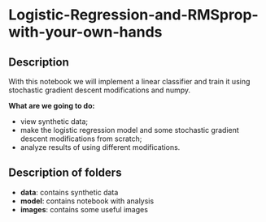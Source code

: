 # Logistic-Regression-and-RMSprop-with-your-own-hands
## Description
With this notebook we will implement a linear classifier and train it using stochastic gradient descent modifications and numpy.

__What are we going to do:__
* view synthetic data;
* make the logistic regression model and some stochastic gradient descent modifications from scratch;
* analyze results of using different modifications.

## Description of folders
* **data**: contains synthetic data
* **model**: contains notebook with analysis
* **images**: contains some useful images
